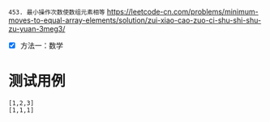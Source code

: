 
`453. 最小操作次数使数组元素相等` https://leetcode-cn.com/problems/minimum-moves-to-equal-array-elements/solution/zui-xiao-cao-zuo-ci-shu-shi-shu-zu-yuan-3meg3/
- [x] 方法一：数学

# 测试用例

```
[1,2,3]
[1,1,1]
```
